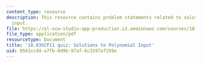 ```yaml
---
content_type: resource
description: This resource contains problem statements related to solutions to polynomial
  input.
file: https://ol-ocw-studio-app-production.s3.amazonaws.com/courses/18-03sc-differential-equations-fall-2011/0561ccd4a7fb8d9b97af6c3297af259a_MIT18_03SCF11_s16_4quizq.pdf
file_type: application/pdf
resourcetype: Document
title: '18.03SCF11 quiz: Solutions to Polynomial Input'
uid: 0561ccd4-a7fb-8d9b-97af-6c3297af259a
---
```

